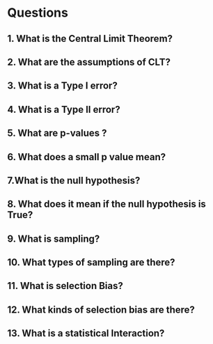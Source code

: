 # Questions

## 1. What is the Central Limit Theorem?

## 2. What are the assumptions of CLT?

## 3. What is a Type I error?

## 4. What is a Type II error?

## 5. What are p-values ?

## 6. What does a small p value mean?

## 7.What is the null hypothesis?

## 8. What does it mean if the null hypothesis is True?

## 9. What is sampling?

## 10. What types of sampling are there?

## 11. What is selection Bias?

## 12. What kinds of selection bias are there?

## 13. What is a statistical Interaction?



